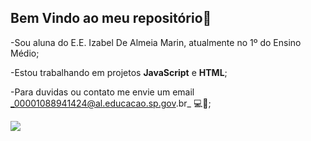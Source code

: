 ## **Bem Vindo ao meu repositório🦋**

-Sou aluna do E.E. Izabel De Almeia Marin, atualmente no 1º do Ensino Médio;

-Estou trabalhando em projetos **JavaScript** e **HTML**;

-Para duvidas ou contato me envie um email _00001088941424@al.educacao.sp.gov.br_ 💻💌;

![](https://media1.tenor.com/m/ZkYaEWvMXHIAAAAC/hug-tales.gif)
